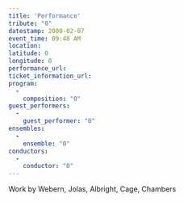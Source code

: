 ```yaml
---
title: 'Performance'
tribute: "0"
datestamp: 2000-02-07
event_time: 09:48 AM
location: 
latitude: 0
longitude: 0
performance_url: 
ticket_information_url: 
program: 
  -
    composition: "0"
guest_performers: 
  -
    guest_performer: "0"
ensembles: 
  -
    ensemble: "0"
conductors: 
  -
    conductor: "0"
---
```

Work by Webern, Jolas, Albright, Cage, Chambers